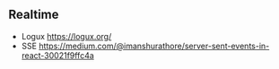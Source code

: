 ## Realtime 
- Logux https://logux.org/
- SSE https://medium.com/@imanshurathore/server-sent-events-in-react-30021f9ffc4a
